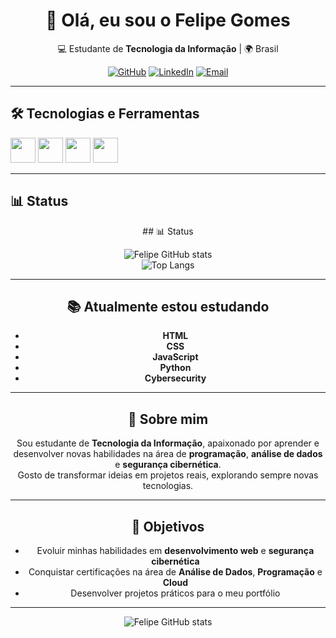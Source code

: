 <div align="center">

# 👋 Olá, eu sou o Felipe Gomes  

💻 Estudante de **Tecnologia da Informação** | 🌍 Brasil  

[![GitHub](https://img.shields.io/badge/GitHub-000?style=for-the-badge&logo=github&logoColor=white)](https://github.com/FelipeGomes29)
[![LinkedIn](https://img.shields.io/badge/LinkedIn-0077B5?style=for-the-badge&logo=linkedin&logoColor=white)](https://linkedin.com/in/SEU-LINK)
[![Email](https://img.shields.io/badge/Email-D14836?style=for-the-badge&logo=gmail&logoColor=white)](mailto:SEU-EMAIL)

</div>

---

## 🛠️ Tecnologias e Ferramentas  

<p align="left">
  <img src="https://cdn.jsdelivr.net/gh/devicons/devicon/icons/html5/html5-original.svg" width="40" height="40" />
  <img src="https://cdn.jsdelivr.net/gh/devicons/devicon/icons/css3/css3-original.svg" width="40" height="40" />
  <img src="https://cdn.jsdelivr.net/gh/devicons/devicon/icons/javascript/javascript-original.svg" width="40" height="40" />
  <img src="https://cdn.jsdelivr.net/gh/devicons/devicon/icons/python/python-original.svg" width="40" height="40" />
</p>

---

## 📊 Status  

<div align="center">
## 📊 Status  

<div align="center">
  
![Felipe GitHub stats](https://github-readme-stats.vercel.app/api?username=FelipeGomes29&show_icons=true&theme=tokyonight)  
![Top Langs](https://github-readme-stats.vercel.app/api/top-langs/?username=FelipeGomes29&layout=compact&theme=tokyonight)

</div>

---

## 📚 Atualmente estou estudando  

- **HTML**  
- **CSS**  
- **JavaScript**  
- **Python**  
- **Cybersecurity**  

---

## 🚀 Sobre mim  

Sou estudante de **Tecnologia da Informação**, apaixonado por aprender e desenvolver novas habilidades na área de **programação**, **análise de dados** e **segurança cibernética**.  
Gosto de transformar ideias em projetos reais, explorando sempre novas tecnologias.  

---

## 🎯 Objetivos  

- Evoluir minhas habilidades em **desenvolvimento web** e **segurança cibernética**  
- Conquistar certificações na área de **Análise de Dados**, **Programação** e **Cloud**  
- Desenvolver projetos práticos para o meu portfólio  

---  
![Felipe GitHub stats](https://github-readme-stats.vercel.app/api?username=FelipeGomes29&show_ico_)
